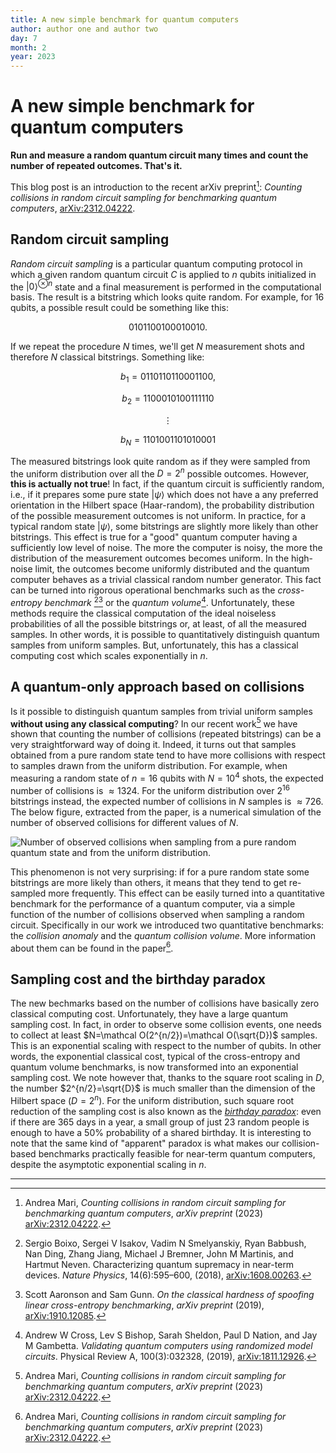 ```yaml
---
title: A new simple benchmark for quantum computers
author: author one and author two
day: 7
month: 2
year: 2023
---
```


# A new simple benchmark for quantum computers

**Run and measure a random quantum circuit many times and count the number of repeated outcomes. That's it.**

This blog post is an introduction to the recent arXiv preprint[^1]: _Counting collisions in random circuit sampling for benchmarking quantum computers_, [arXiv:2312.04222](https://arxiv.org/abs/2312.04222).


## Random circuit sampling

_Random circuit sampling_ is a particular quantum computing protocol in which a given random quantum circuit $C$ is applied to $n$ qubits initialized in the $|0\rangle^{\otimes n}$ state and a final measurement is performed in the computational basis. The result is a bitstring which looks quite random. For example, for $16$ qubits, a possible result could be something like this:

$$0101100100010010.$$

If we repeat the procedure $N$ times, we'll get $N$ measurement shots and therefore $N$ classical bitstrings. Something like:

$$
b_1 = 0110110110001100,
$$

$$
b_2 = 1100010100111110
$$

$$
\vdots
$$

$$
b_N = 1101001101010001
$$

The measured bitstrings look quite random as if they were sampled from the uniform distribution over all the $D=2^n$ possible outcomes. However, **this is actually not true**! In fact, if the quantum circuit is sufficiently random, i.e., if it prepares some pure state $|\psi\rangle$ which does not have a any preferred orientation in the Hilbert space (Haar-random), the probability distribution of the possible measurement outcomes is not uniform. In practice, for a typical random state $|\psi\rangle$, some bitstrings are slightly more likely than other bitstrings.
This effect is true for a "good" quantum computer having a sufficiently low level of noise. The more the computer is noisy, the more the distribution of the measurement outcomes becomes uniform. In the high-noise limit, the outcomes become uniformly distributed and the quantum computer behaves as  a trivial classical random number generator.
This fact can be turned into rigorous operational benchmarks such as the _cross-entropy benchmark_ [^2][^3] or the _quantum volume_[^4]. Unfortunately, these methods require the classical computation of the ideal noiseless probabilities of all the possible bitstrings or, at least, of all the measured samples. In other words, it is possible to quantitatively distinguish quantum samples from uniform samples. But, unfortunately, this has a classical computing cost which scales exponentially in $n$.


## A quantum-only approach based on collisions

Is it possible to distinguish quantum samples  from trivial uniform samples **without using any classical computing**? In our recent work[^1] we have shown that counting the number of collisions (repeated bitstrings) can be a very straightforward way of doing it. Indeed, it turns out that samples obtained from a pure random state tend to have more collisions with respect to samples drawn from the uniform distribution. 
For example, when measuring a random state of $n=16$ qubits with $N=10^4$ shots, the expected number of collisions is $\approx 1324$. For the uniform distribution over $2^{16}$ bitstrings instead, the expected number of collisions in $N$ samples is $\approx 726$.
The below figure, extracted from the paper, is a numerical simulation of the number of observed collisions for different values of $N$.

![Number of observed collisions when sampling from a pure random quantum state and from the uniform distribution.](/images/2023_collisions_blog_post.png)

This phenomenon is not very surprising: if for a pure random state some bitstrings are more likely than others, it means that they tend to get re-sampled more frequently.
This effect can be easily turned into a quantitative benchmark for the performance of a quantum computer, via a simple function of the number of collisions observed when sampling a random circuit. Specifically in our work we introduced two quantitative benchmarks: the _collision anomaly_ and the _quantum collision volume_. More information about them can be found in the paper[^1].

## Sampling cost and the birthday paradox

The new bechmarks based on the number of collisions have basically zero classical computing cost. Unfortunately, they have a large quantum sampling cost. In fact, in order to observe some collision events, one needs to collect at least $N=\mathcal O(2^{n/2})=\mathcal O(\sqrt{D})$ samples. This is an exponential scaling with respect to the number of qubits. In other words, the exponential classical cost, typical of the cross-entropy and quantum volume benchmarks, is now transformed into an exponential sampling cost. 
We note however that, thanks to the square root scaling in $D$, the number $2^{n/2}=\sqrt{D}$ is much smaller than the dimension of the Hilbert space  ($D=2^n$). For the uniform distribution, such square root reduction of the sampling cost is also known as the [_birthday paradox_](https://en.wikipedia.org/wiki/Birthday_problem): even if there are 365 days in a year, a small group of just 23 random people is enough to have a 50% probability of a shared birthday. It is interesting to note that the same kind of "apparent"  paradox is what makes our collision-based benchmarks practically feasible for near-term quantum computers, despite the asymptotic exponential scaling in $n$.

------------------------------------------------------

[^1]: Andrea Mari, _Counting collisions in random circuit sampling for benchmarking quantum computers_, _arXiv preprint_ (2023) [arXiv:2312.04222](https://arxiv.org/abs/2312.04222).  

[^2]: Sergio Boixo, Sergei V Isakov, Vadim N Smelyanskiy, Ryan Babbush, Nan Ding, Zhang Jiang, Michael J Bremner, John M Martinis, and Hartmut Neven. Characterizing quantum supremacy in near-term devices. _Nature Physics_, 14(6):595–600, (2018), [arXiv:1608.00263](https://arxiv.org/abs/1608.00263).

[^3]: Scott Aaronson and Sam Gunn. _On the classical hardness of spoofing linear cross-entropy benchmarking_, _arXiv preprint_ (2019), [arXiv:1910.12085](https://arxiv.org/abs/1910.12085).

[^4]: Andrew W Cross, Lev S Bishop, Sarah Sheldon, Paul D Nation,
and Jay M Gambetta. _Validating quantum computers using randomized model circuits_. Physical Review A, 100(3):032328, (2019), [arXiv:1811.12926](https://arxiv.org/abs/1811.12926).
